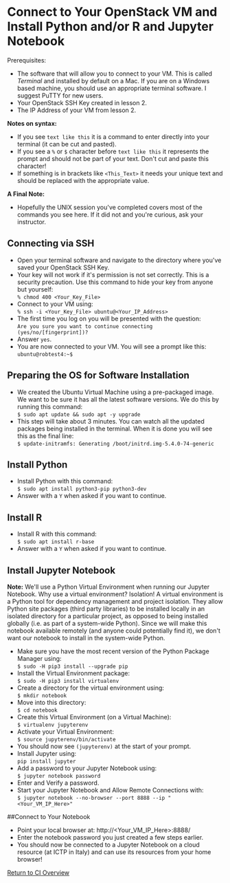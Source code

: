 # Connect to Your OpenStack VM and Install Python and/or R and Jupyter Notebook

Prerequisites: 
   * The software that will allow you to connect to your VM. This is called _Terminal_ and installed by default on a Mac. If you are on a Windows based machine, you should use an appropriate terminal software. I suggest PuTTY for new users. 
   * Your OpenStack SSH Key created in lesson 2.
   * The IP Address of your VM from lesson 2. 

**Notes on syntax:**
   * If you see ```text like this``` it is a command to enter directly into your terminal (it can be cut and pasted).
   * If you see a ```%``` or ```$``` character before ```text like this``` it represents the prompt and should not be part of your text. Don't cut and paste this character!
   * If something is in brackets like ```<This_Text>``` it needs your unique text and should be replaced with the appropriate value.

**A Final Note:**
   * Hopefully the UNIX session you've completed covers most of the commands you see here. If it did not and you're curious, ask your instructor.  

## Connecting via SSH
   * Open your terminal software and navigate to the directory where you've saved your OpenStack SSH Key. 
   * Your key will not work if it's permission is not set correctly. This is a security precaution. Use this command to hide your key from anyone but yourself: <br>
   ```% chmod 400 <Your_Key_File>```
   * Connect to your VM using: <br>
   ```% ssh -i <Your_Key_File> ubuntu@<Your_IP_Address>```
   * The first time you log on you will be presented with the question: <br>
   ```Are you sure you want to continue connecting (yes/no/[fingerprint])?```
   * Answer ```yes```. 
   * You are now connected to your VM. You will see a prompt like this: <br>
   ```ubuntu@robtest4:~$```

## Preparing the OS for Software Installation
   * We created the Ubuntu Virtual Machine using a pre-packaged image. We want to be sure it has all the latest software versions. We do this by running this command: <br>
   ```$ sudo apt update && sudo apt -y upgrade```
   * This step will take about 3 minutes. You can watch all the updated packages being installed in the terminal. When it is done you will see this as the final line: <br>
   ```$ update-initramfs: Generating /boot/initrd.img-5.4.0-74-generic```

## Install Python
   * Install Python with this command: <br>
   ```$ sudo apt install python3-pip python3-dev```
   * Answer with a ```Y``` when asked if you want to continue. 

## Install R
   * Install R with this command: <br>
   ```$ sudo apt install r-base```
   * Answer with a ```Y``` when asked if you want to continue.

## Install Jupyter Notebook

**Note:** We'll use a Python Virtual Environment when running our Jupyter Notebook. Why use a virtual environment? Isolation! A virtual environment is a Python tool for dependency management and project isolation. They allow Python site packages (third party libraries) to be installed locally in an isolated directory for a particular project, as opposed to being installed globally (i.e. as part of a system-wide Python). Since we will make this notebook available remotely (and anyone could potentially find it), we don't want our notebook to install in the system-wide Python. 
   * Make sure you have the most recent version of the Python Package Manager using: <br>
   ```$ sudo -H pip3 install --upgrade pip```
   * Install the Virtual Environment package: <br>
   ```$ sudo -H pip3 install virtualenv```
   * Create a directory for the virtual environment using: <br>
   ```$ mkdir notebook```
   * Move into this directory: <br>
   ```$ cd notebook```
   * Create this Virtual Environment (on a Virtual Machine): <br>
   ```$ virtualenv jupyterenv```
   * Activate your Virtual Environment: <br>
   ```$ source jupyterenv/bin/activate```
   * You should now see ```(jupyterenv)``` at the start of your prompt.
   * Install Jupyter using: <br>
   ```pip install jupyter```
   * Add a password to your Jupyter Notebook using: <br>
   ```$ jupyter notebook password```
   * Enter and Verify a password. 
   * Start your Jupyter Notebook and Allow Remote Connections with: <br>
   ```$ jupyter notebook --no-browser --port 8888 --ip "<Your_VM_IP_Here>"```
   
##Connect to Your Notebook

   * Point your local browser at: http://<Your_VM_IP_Here>:8888/
   * Enter the notebook password you just created a few steps earlier. 
   * You should now be connected to a Jupyter Notebook on a cloud resource (at ICTP in Italy) and can use its resources from your home browser!

[Return to CI Overview](00-Hands_on_Exercise_Overview.md)

